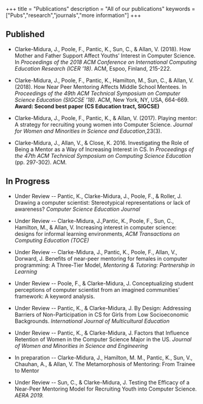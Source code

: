 +++
title = "Publications"
description = "All of our publications"
keywords = ["Pubs","research","journals","more information"]
+++

## Published

* Clarke-Midura, J., Poole, F., Pantic, K., Sun, C., & Allan, V. (2018). How Mother and Father Support Affect Youths’ Interest in Computer Science. In *Proceedings of the 2018 ACM Conference on International Computing Education Research (ICER ’18)*. ACM, Espoo, Finland, 215-222. 

* Clarke-Midura, J., Poole, F., Pantic, K., Hamilton, M., Sun, C., & Allan, V. (2018). How Near Peer Mentoring Affects Middle School Mentees. In *Proceedings of the 49th ACM Technical Symposium on Computer Science Education (SIGCSE ’18)*. ACM, New York, NY, USA, 664-669. <br>**Award: Second best paper (CS Education tract, SIGCSE)**

* Clarke-Midura, J., Poole, F., Pantic, K., & Allan, V. (2017). Playing mentor: A strategy for recruiting young women into Computer Science. *Journal for Women and Minorities in Science and Education*,23(3). 

* Clarke-Midura, J., Allan, V., & Close, K. 2016. Investigating the Role of Being a Mentor as a Way of Increasing Interest in CS. In *Proceedings of the 47th ACM Technical Symposium on Computing Science Education* (pp. 297-302). ACM. 

## In Progress

* Under Review -- Pantic, K., Clarke-Midura, J., Poole, F., & Roller, J. Drawing a computer scientist: Stereotypical representations or lack of awareness? *Computer Science Education Journal*

* Under Review -- Clarke-Midura, J.,Pantic, K., Poole, F., Sun, C., Hamilton, M., & Allan, V. Increasing interest in computer science: designs for informal learning environments, *ACM Transactions on Computing Education (TOCE)*

* Under Review -- Clarke-Midura, J., Pantic, K., Poole, F., Allan, V., Dorward, J. Benefits of near-peer mentoring for females in computer programming: A Three-Tier Model, *Mentoring & Tutoring: Partnership in Learning*

* Under Review -- Poole, F., & Clarke-Midura, J. Conceptualizing student perceptions of computer scientist from an imagined communities’ framework: A keyword analysis. 

* Under Review -- Pantic, K., & Clarke-Midura, J. By Design: Addressing Barriers of Non-Participation in CS for Girls from Low Socioeconomic Backgrounds. *International Journal of Multicultural Education*

* Under Review -- Pantic, K., & Clarke-Midura, J. Factors that Influence Retention of Women in the Computer Science Major in the US. *Journal of Women and Minorities in Science and Engineering*

* In preparation -- Clarke-Midura, J., Hamilton, M. M., Pantic, K., Sun, V., Chauhan, A., & Allan, V. The Metamorphosis of Mentoring: From Trainee to Mentor

* Under Review -- Sun, C., & Clarke-Midura, J. Testing the Efficacy of a Near-Peer Mentoring Model for Recruiting Youth into Computer Science. *AERA 2019.*

